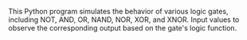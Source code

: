 This Python program simulates the behavior of various logic gates, including NOT, AND, OR, NAND, NOR, XOR, and XNOR. Input values to observe the corresponding output based on the gate's logic function.
